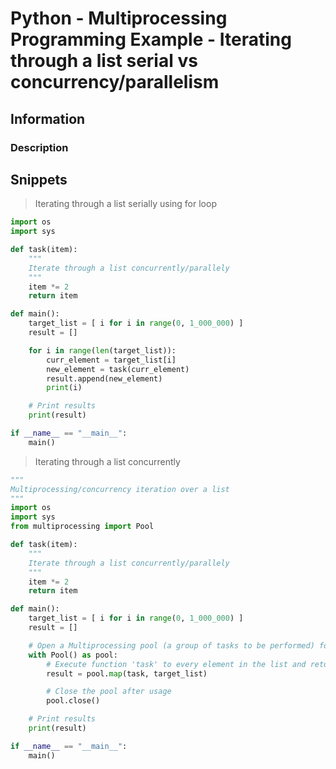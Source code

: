 # Python - Multiprocessing Programming Example - Iterating through a list serial vs concurrency/parallelism

## Information

### Description

## Snippets

> Iterating through a list serially using for loop

```python
import os
import sys

def task(item):
    """
    Iterate through a list concurrently/parallely
    """
    item *= 2
    return item

def main():
    target_list = [ i for i in range(0, 1_000_000) ]
    result = []

    for i in range(len(target_list)):
        curr_element = target_list[i]
        new_element = task(curr_element)
        result.append(new_element)
        print(i)

    # Print results
    print(result)

if __name__ == "__main__":
    main()
```

> Iterating through a list concurrently

```python
"""
Multiprocessing/concurrency iteration over a list
"""
import os
import sys
from multiprocessing import Pool

def task(item):
    """
    Iterate through a list concurrently/parallely
    """
    item *= 2
    return item

def main():
    target_list = [ i for i in range(0, 1_000_000) ]
    result = []

    # Open a Multiprocessing pool (a group of tasks to be performed) for concurrent/parallel task execution
    with Pool() as pool:
        # Execute function 'task' to every element in the list and return the result of the pool
        result = pool.map(task, target_list)

        # Close the pool after usage
        pool.close()

    # Print results
    print(result)

if __name__ == "__main__":
    main()
```
